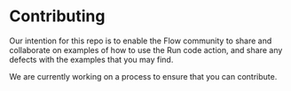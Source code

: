 # Contributing

Our intention for this repo is to enable the Flow community to share and collaborate on examples of how to use the Run code action, and share any defects with the examples that you may find.

We are currently working on a process to ensure that you can contribute.
